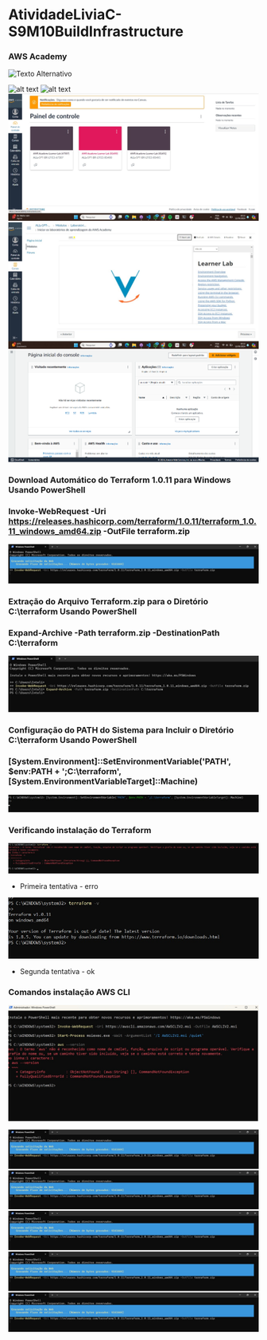# AtividadeLiviaC-S9M10BuildInfrastructure

### AWS Academy

![Texto Alternativo](https://imgur.com/a/g1doQPO)





![alt text](<Imagem do WhatsApp de 2024-06-11 à(s) 11.40.26_a1872abc.jpg>)
![alt text](<Imagem do WhatsApp de 2024-06-11 à(s) 11.40.33_59e67b15.jpg>)
![alt text](<assets\print1.jpg>)
![alt text](<assets\print2.jpg>)
![alt text](<assets\print3.png>)

### Download Automático do Terraform 1.0.11 para Windows Usando PowerShell
### Invoke-WebRequest -Uri https://releases.hashicorp.com/terraform/1.0.11/terraform_1.0.11_windows_amd64.zip -OutFile terraform.zip 

![alt text](<assets\print4.jpg>)

### Extração do Arquivo Terraform.zip para o Diretório C:\terraform Usando PowerShell
### Expand-Archive -Path terraform.zip -DestinationPath C:\terraform

![alt text](<assets\print5.jpg>)

### Configuração do PATH do Sistema para Incluir o Diretório C:\terraform Usando PowerShell
### [System.Environment]::SetEnvironmentVariable('PATH', $env:PATH + ';C:\terraform', [System.EnvironmentVariableTarget]::Machine)

![alt text](<assets\print6.jpg>)

### Verificando instalação do Terraform

![alt text](<assets\print7.jpg>)
- Primeira tentativa - erro

![alt text](<assets\print8.jpg>)
- Segunda tentativa - ok

### Comandos instalação AWS CLI

![alt text](<assets\print9.jpg>)




![alt text](<assets\print4.jpg>)
![alt text](<assets\print4.jpg>)
![alt text](<assets\print4.jpg>)
![alt text](<assets\print4.jpg>)
![alt text](<assets\print4.jpg>)


